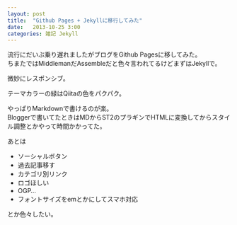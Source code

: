 ```yaml
---
layout: post
title:  "Github Pages + Jekyllに移行してみた"
date:   2013-10-25 3:00
categories: 雑記 Jekyll
---
```


流行にだいぶ乗り遅れましたがブログをGithub Pagesに移してみた。  
ちまたではMiddlemanだAssembleだと色々言われてるけどまずはJekyllで。 

微妙にレスポンシブ。   

テーマカラーの緑はQiitaの色をパクパク。  

やっぱりMarkdownで書けるのが楽。  
Bloggerで書いてたときはMDからST2のプラギンでHTMLに変換してからスタイル調整とかやって時間かかってた。

あとは

* ソーシャルボタン
* 過去記事移す
* カテゴリ別リンク
* ロゴほしい
* OGP…
* フォントサイズをemとかにしてスマホ対応

とか色々したい。